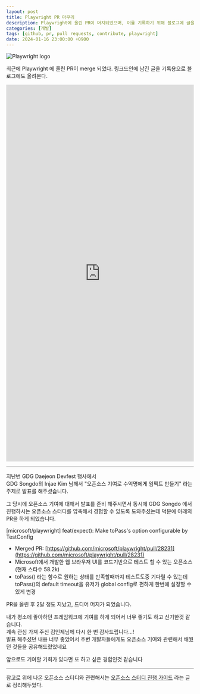 ```yaml
---
layout: post
title: Playwright PR 마무리
description: Playwright에 올린 PR이 머지되었으며, 이를 기록하기 위해 블로그에 글을 남깁니다. GDG Daejeon Devfest에서 Injae Kim님의 발표를 통해 오픈소스 기여의 중요성을 배우고, Microsoft의 Playwright 프로젝트에 기여하게 되었습니다. PR 내용은 toPass() 함수의 기본 timeout을 사용자 설정으로 변경하는 것으로, 2개월 만에 머지되었습니다. 오픈소스 기여 경험을 통해 많은 것을 배우고, 앞으로도 기여할 기회를 갖고 싶습니다.
categories: [개발]
tags: [github, pr, pull requests, contribute, playwright]
date: 2024-01-16 23:00:00 +0900
---
```


![Playwright logo](/assets/images/2024-01-16-playwright-pr-merged/Playwright_Logo.png)

최근에 Playwright 에 올린 PR이 merge 되었다. 링크드인에 남긴 글을 기록용으로 블로그에도 올려본다.

<iframe src="https://www.linkedin.com/embed/feed/update/urn:li:share:7153026591256629248" height="1013" width="504" frameborder="0" allowfullscreen="" title="Embedded post"></iframe>

---

지난번 GDG Daejeon Devfest 행사에서  
GDG Songdo의 Injae Kim 님께서 "오픈소스 기여로 수억명에게 임팩트 만들기" 라는 주제로 발표를 해주셨습니다.

그 당시에 오픈소스 기여에 대해서 발표를 준비 해주시면서 동시에 GDG Songdo 에서 진행하시는 오픈소스 스터디를 압축해서 경험할 수 있도록 도와주셨는데 덕분에 아래의 PR을 하게 되었습니다.

\[microsoft/playwright] feat(expect): Make toPass's option configurable by TestConfig

- Merged PR: [https://github.com/microsoft/playwright/pull/28231](https://github.com/microsoft/playwright/pull/28231)
- Microsoft에서 개발한 웹 브라우저 UI를 코드기반으로 테스트 할 수 있는 오픈소스 (현재 스타수 58.2k)
- toPass() 라는 함수로 원하는 상태를 만족할때까지 테스트도중 기다릴 수 있는데 toPass()의 default timeout을 유저가 global config로 편하게 한번에 설정할 수 있게 변경

PR을 올린 후 2달 정도 지났고, 드디어 머지가 되었습니다.

내가 평소에 좋아하던 프레임워크에 기여를 하게 되어서 너무 좋기도 하고 신기한것 같습니다.  
계속 관심 가져 주신 김인제님께 다시 한 번 감사드립니다...!  
발표 해주셨던 내용 너무 좋았어서 주변 개발자들에게도 오픈소스 기여와 관련해서 배웠던 것들을 공유해드렸었네요

앞으로도 기여할 기회가 있다면 또 하고 싶은 경험인것 같습니다

---

참고로 위에 나온 오픈소스 스터디와 관련해서는 [오픈소스 스터디 진행 가이드](2023/11/26/opensource-study) 라는 글로 정리해두었다.
